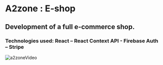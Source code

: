 <h1>A2zone : E-shop</h1>
<h2>Development of a full e-commerce shop.</h2>
<h3>Technologies used: React – React Context API - Firebase Auth – Stripe</h3>

<img src='https://user-images.githubusercontent.com/71938087/158369724-33622ed8-20dd-4a49-af31-e3574723bfde.gif' alt='a2zoneVideo'/>






